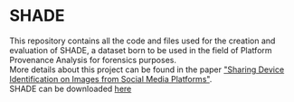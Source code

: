 # SHADE
This repository contains all the code and files used for the creation and evaluation of SHADE, a dataset born to be used in the field of Platform Provenance Analysis for forensics purposes. 
 <br />
More details about this project can be found in the paper ["Sharing Device Identification on Images from Social Media Platforms"](https://ieeexplore.ieee.org/abstract/document/9948824?casa_token=iYRvcxFplywAAAAA:az05tclVET_JCOxBRKWcJ2fVdGvX2dPAZUjhzYfmizxAH_5sWBxos81bPU5vzn8VFfE62TWL).
 <br />
SHADE can be downloaded [here](https://mmlab.disi.unitn.it/resources/published-datasets)
